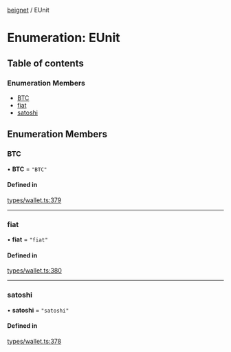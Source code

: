 [beignet](../README.md) / EUnit

# Enumeration: EUnit

## Table of contents

### Enumeration Members

- [BTC](EUnit.md#btc)
- [fiat](EUnit.md#fiat)
- [satoshi](EUnit.md#satoshi)

## Enumeration Members

### BTC

• **BTC** = ``"BTC"``

#### Defined in

[types/wallet.ts:379](https://github.com/synonymdev/beignet/blob/3144d66/src/types/wallet.ts#L379)

___

### fiat

• **fiat** = ``"fiat"``

#### Defined in

[types/wallet.ts:380](https://github.com/synonymdev/beignet/blob/3144d66/src/types/wallet.ts#L380)

___

### satoshi

• **satoshi** = ``"satoshi"``

#### Defined in

[types/wallet.ts:378](https://github.com/synonymdev/beignet/blob/3144d66/src/types/wallet.ts#L378)
